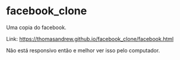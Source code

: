# facebook_clone
Uma copia do facebook.

Link: https://thomasandrew.github.io/facebook_clone/facebook.html

Não está responsivo então e melhor ver isso pelo computador.
